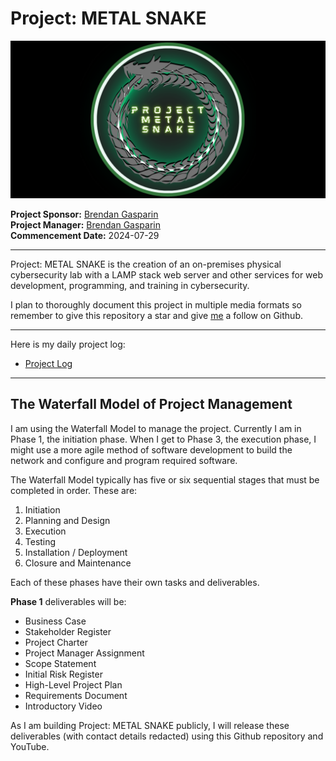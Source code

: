  # Project: METAL SNAKE 
 
 <img src="./images/Project-METAL-SNAKE-logo-github-cover.png" alt="Project METAL SNAKE logo" />  

**Project Sponsor:** [Brendan Gasparin](https://linktr.ee/brendangasparin)  
**Project Manager:** [Brendan Gasparin](https://linktr.ee/brendangasparin)  
**Commencement Date:** 2024-07-29  

---

Project: METAL SNAKE is the creation of an on-premises physical cybersecurity lab with a LAMP stack web server and other services for web development, programming, and training in cybersecurity.  

I plan to thoroughly document this project in multiple media formats so remember to give this repository a star and give [me](https://github.com/brendangasparin) a follow on Github.    

---

Here is my daily project log:
- [Project Log](./project-log/log.md)  

---

## The Waterfall Model of Project Management

I am using the Waterfall Model to manage the project. Currently I am in Phase 1, the initiation phase. When I get to Phase 3, the execution phase, I might use a more agile method of software development to build the network and configure and program required software.  

The Waterfall Model typically has five or six sequential stages that must be completed in order. These are:  

1. Initiation  
2. Planning and Design  
3. Execution  
4. Testing  
5. Installation / Deployment  
6. Closure and Maintenance  

Each of these phases have their own tasks and deliverables.  

**Phase 1** deliverables will be: 
- Business Case  
- Stakeholder Register  
- Project Charter  
- Project Manager Assignment  
- Scope Statement  
- Initial Risk Register  
- High-Level Project Plan  
- Requirements Document  
- Introductory Video  

As I am building Project: METAL SNAKE publicly, I will release these deliverables (with contact details redacted) using this Github repository and YouTube.  